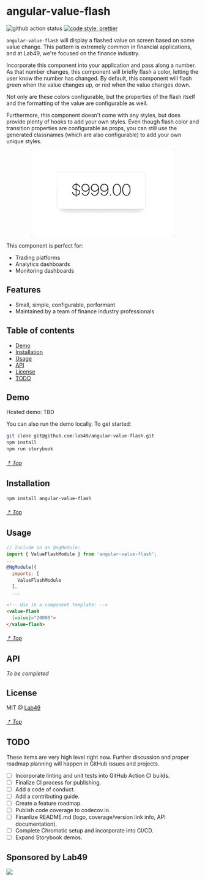 # angular-value-flash

![github action status](https://github.com/lab49/angular-value-flash/actions/workflows/github-actions.yml/badge.svg?branch=main)
[![code style: prettier](https://img.shields.io/badge/code_style-prettier-ff69b4.svg?style=flat-square)](https://github.com/prettier/prettier)

`angular-value-flash` will display a flashed value on screen based on some value change. This pattern is extremely common in financial applications, and at Lab49, we're focused on the finance industry.

Incorporate this component into your application and pass along a number. As that number changes, this component will briefly flash a color, letting the user know the number has changed. By default, this component will flash green when the value changes up, or red when the value changes down.

Not only are these colors configurable, but the properties of the flash itself and the formatting of the value are configurable as well.

Furthermore, this component doesn't come with any styles, but does provide plenty of hooks to add your own styles. Even though flash color and transition properties are configurable as props, you can still use the generated classnames (which are also configurable) to add your own unique styles.

<p align="center">
  <img src="https://github.com/lab49/angular-value-flash/blob/e7bfdca7c3de7004f0762e262b1dc6ca2cb12c05/.github/motion.gif">
</p>

This component is perfect for:

- Trading platforms
- Analytics dashboards
- Monitoring dashboards

## Features

- Small, simple, configurable, performant
- Maintained by a team of finance industry professionals


## Table of contents

- [Demo](#demo)
- [Installation](#installation)
- [Usage](#usage)
- [API](#api)
- [License](#license)
- [TODO](#TODO)

## Demo

Hosted demo: TBD

You can also run the demo locally.  To get started:

```sh
git clone git@github.com:lab49/angular-value-flash.git
npm install
npm run storybook
```

###### [⇡ Top](#table-of-contents)

## Installation

```sh
npm install angular-value-flash
```

###### [⇡ Top](#table-of-contents)

## Usage

```js
// Include in an @ngModule:
import { ValueFlashModule } from 'angular-value-flash';
...
@NgModule({
  imports: [
    ValueFlashModule
  ],
  ...
```

```html
<!-- Use in a component template: -->
<value-flash
  [value]="20000">
</value-flash>
```

###### [⇡ Top](#table-of-contents)

## API

_To be completed_

## License

MIT @ [Lab49](https://lab49.com)

###### [⇡ Top](#table-of-contents)

## TODO

These items are very high level right now. Further discussion and proper roadmap planning will happen in GitHub issues and projects.

- [ ] Incorporate linting and unit tests into GitHub Action CI builds.
- [ ] Finalize CI process for publishing.
- [ ] Add a code of conduct.
- [ ] Add a contributing guide.
- [ ] Create a feature roadmap.
- [ ] Publish code coverage to codecov.io.
- [ ] Finanlize README.md (logo, coverage/version link info, API documentation).
- [ ] Complete Chromatic setup and incorporate into CI/CD.
- [ ] Expand Storybook demos.

## Sponsored by Lab49

<a href="https://lab49.com">
  <img src="https://www.lab49.com/wp-content/uploads/2020/06/logo.svg" />
</a>
